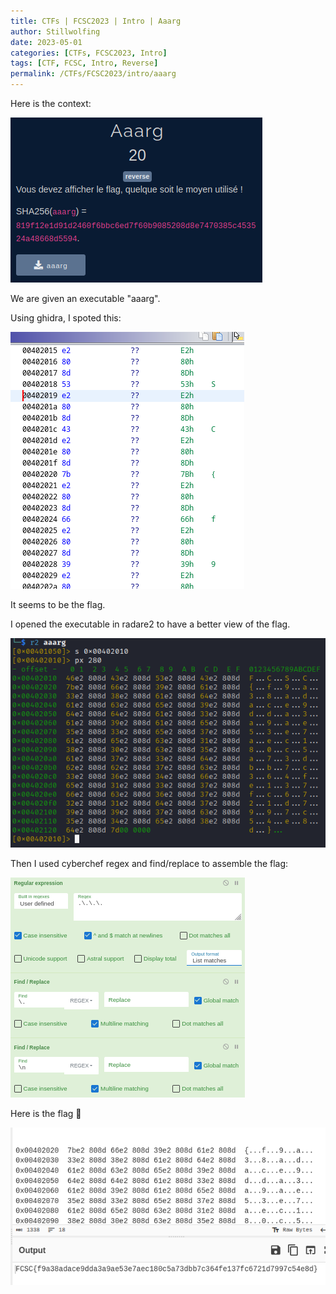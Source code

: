 ```yaml
---
title: CTFs | FCSC2023 | Intro | Aaarg
author: Stillwolfing
date: 2023-05-01
categories: [CTFs, FCSC2023, Intro]
tags: [CTF, FCSC, Intro, Reverse]
permalink: /CTFs/FCSC2023/intro/aaarg
---
```


Here is the context:

![context](/assets/img/CTFs/FCSC2023/Intro/aaarg/context.png)

We are given an executable "aaarg".

Using ghidra, I spoted this:

![ghidra](/assets/img/CTFs/FCSC2023/Intro/aaarg/ghidra.png)

It seems to be the flag.

I opened the executable in radare2 to have a better view of the flag.

![radare2](/assets/img/CTFs/FCSC2023/Intro/aaarg/radare2.png)

Then I used cyberchef regex and find/replace to assemble the flag:

![operations](/assets/img/CTFs/FCSC2023/Intro/aaarg/operations.png)

Here is the flag 🥳

![cyberchef](/assets/img/CTFs/FCSC2023/Intro/aaarg/cyberchef.png)

